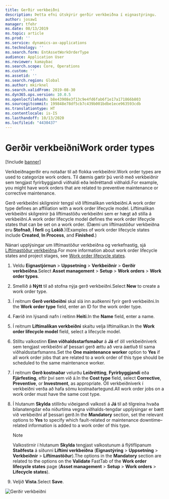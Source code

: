 ```yaml
---
title: Gerðir verkbeiðni
description: Þetta efni útskýrir gerðir verkbeiðna í eignastýringu.
author: josaw1
manager: tfehr
ms.date: 08/13/2019
ms.topic: article
ms.prod: ''
ms.service: dynamics-ax-applications
ms.technology: ''
ms.search.form: EntAssetWorkOrderType
audience: Application User
ms.reviewer: kamaybac
ms.search.scope: Core, Operations
ms.custom: ''
ms.assetid: ''
ms.search.region: Global
ms.author: mkirknel
ms.search.validFrom: 2019-08-30
ms.dyn365.ops.version: 10.0.5
ms.openlocfilehash: b8e43908e3f13c9e4fd6fab6f1e17a171866b803
ms.sourcegitcommit: 199848e78df5cb7c439b001bdbe1ece963593cdb
ms.translationtype: HT
ms.contentlocale: is-IS
ms.lasthandoff: 10/13/2020
ms.locfileid: "4430437"
---
```

# <a name="work-order-types"></a><span data-ttu-id="40d45-103">Gerðir verkbeiðni</span><span class="sxs-lookup"><span data-stu-id="40d45-103">Work order types</span></span>

[!include [banner](../../includes/banner.md)]

 

<span data-ttu-id="40d45-104">Verkbeiðnagerðir eru notaðar til að flokka verkbeiðnir.</span><span class="sxs-lookup"><span data-stu-id="40d45-104">Work order types are used to categorize work orders.</span></span> <span data-ttu-id="40d45-105">Til dæmis gætir þú verið með verkbeiðnir sem tengjast fyrirbyggjandi viðhaldi eða leiðréttandi viðhaldi.</span><span class="sxs-lookup"><span data-stu-id="40d45-105">For example, you might have work orders that are related to preventive maintenance or corrective maintenance.</span></span>

<span data-ttu-id="40d45-106">Gerð verkbeiðni skilgreinir tengsl við líftímalíkan verkbeiðni.</span><span class="sxs-lookup"><span data-stu-id="40d45-106">A work order type defines an affiliation with a work order lifecycle model.</span></span> <span data-ttu-id="40d45-107">Líftímalíkan verkbeiðni skilgreinir þá líftímastöðu verkbeiðni sem er hægt að stilla á verkbeiðni.</span><span class="sxs-lookup"><span data-stu-id="40d45-107">A work order lifecycle model defines the work order lifecycle states that can be set on a work order.</span></span> <span data-ttu-id="40d45-108">(Dæmi um líftímastöður verkbeiðna eru **Stofnað**, **Í ferli** og **Lokið**.)</span><span class="sxs-lookup"><span data-stu-id="40d45-108">(Examples of work order lifecycle states include **Created**, **In Process**, and **Finished**.)</span></span>

<span data-ttu-id="40d45-109">Nánari upplýsingar um líftímastöður verkbeiðna og verkefnastig, sjá [Líftímastöður verkbeiðna](work-order-lifecycle-states.md).</span><span class="sxs-lookup"><span data-stu-id="40d45-109">For more information about work order lifecycle states and project stages, see [Work order lifecycle states](work-order-lifecycle-states.md).</span></span>

1. <span data-ttu-id="40d45-110">Veldu **Eignastjórnun** \> **Uppsetning** \> **Verkbeiðnir** \> **Gerðir verkbeiðna**.</span><span class="sxs-lookup"><span data-stu-id="40d45-110">Select **Asset management** \> **Setup** \> **Work orders** \> **Work order types**.</span></span>
2. <span data-ttu-id="40d45-111">Smellið á **Nýtt** til að stofna nýja gerð verkbeiðni.</span><span class="sxs-lookup"><span data-stu-id="40d45-111">Select **New** to create a work order type.</span></span>
3. <span data-ttu-id="40d45-112">Í reitnum **Gerð verkbeiðni** skal slá inn auðkenni fyrir gerð verkbeiðni.</span><span class="sxs-lookup"><span data-stu-id="40d45-112">In the **Work order type** field, enter an ID for the work order type.</span></span>
4. <span data-ttu-id="40d45-113">Færið inn lýsandi nafn í reitinn **Heiti**.</span><span class="sxs-lookup"><span data-stu-id="40d45-113">In the **Name** field, enter a name.</span></span>
5. <span data-ttu-id="40d45-114">Í reitnum **Líftímalíkan verkbeiðni** skaltu velja líftímalíkan.</span><span class="sxs-lookup"><span data-stu-id="40d45-114">In the **Work order lifecycle model** field, select a lifecycle model.</span></span>
5. <span data-ttu-id="40d45-115">Stilltu valkostinn **Einn viðhaldsstarfsmaður** á **Já** ef öll verkbeiðniverk sem tengjast verkbeiðni af þessari gerð ættu að vera áætluð til sama viðhaldsstarfsmanns.</span><span class="sxs-lookup"><span data-stu-id="40d45-115">Set the **One maintenance worker** option to **Yes** if all work order jobs that are related to a work order of this type should be scheduled to the same maintenance worker.</span></span>
6. <span data-ttu-id="40d45-116">Í reitnum **Gerð kostnaðar** velurðu **Leiðrétting**, **Fyrirbyggjandi** eða **Fjárfesting**, eftir því sem við á.</span><span class="sxs-lookup"><span data-stu-id="40d45-116">In the **Cost type** field, select **Corrective**, **Preventive**, or **Investment**, as appropriate.</span></span> <span data-ttu-id="40d45-117">Öll verkbeiðniverk í verkbeiðni verða að hafa sömu kostnaðartegund.</span><span class="sxs-lookup"><span data-stu-id="40d45-117">All work order jobs on a work order must have the same cost type.</span></span>
7. <span data-ttu-id="40d45-118">Í hlutanum **Skylda** stillirðu viðeigandi valkosti á **Já** til að tilgreina hvaða bilanatengdar eða niðurtíma vegna viðhalds-tengdar upplýsingar er bætt við verkbeiðni af þessari gerð.</span><span class="sxs-lookup"><span data-stu-id="40d45-118">In the **Mandatory** section, set the relevant options to **Yes** to specify which fault-related or maintenance downtime–related information is added to a work order of this type.</span></span>

    > [!NOTE]
    > <span data-ttu-id="40d45-119">Valkostirnir í hlutanum **Skylda** tengjast valkostunum á flýtiflipanum **Staðfesta** á síðunni **Líftími verkbeiðna** (**Eignastýring** \> **Uppsetning** \> **Verkbeiðnir** \> **Líftímastöður**).</span><span class="sxs-lookup"><span data-stu-id="40d45-119">The options in the **Mandatory** section are related to the options on the **Validate** FastTab of the **Work order lifecycle states** page (**Asset management** \> **Setup** \> **Work orders** \> **Lifecycle states**).</span></span>

8. <span data-ttu-id="40d45-120">Veljið **Vista**.</span><span class="sxs-lookup"><span data-stu-id="40d45-120">Select **Save**.</span></span>

![Gerðir verkbeiðni](media/16-setup-for-work-orders.png)
